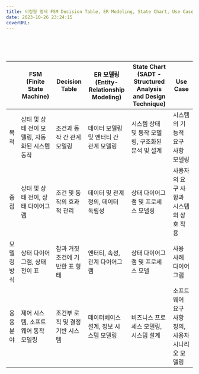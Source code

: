 ```yaml
---
title: 비정형 명세 FSM Decision Table, ER Modeling, State Chart, Use Case
date: 2023-10-26 23:24:15
coverURL: 
---
```

<br />
<br />
<br />


|   | FSM (Finite State Machine) | Decision Table | ER 모델링 (Entity-Relationship Modeling) | State Chart (SADT - Structured Analysis and Design Technique) | Use Case |
|---|---------------------------|-----------------|-----------------------------------------|-------------------------------------------------------------|----------|
| 목적 | 상태 및 상태 전이 모델링, 자동화된 시스템 동작 | 조건과 동작 간 관계 모델링 | 데이터 모델링 및 엔터티 간 관계 모델링 | 시스템 상태 및 동작 모델링, 구조화된 분석 및 설계 | 시스템의 기능적 요구 사항 모델링 |
| 중점 | 상태 및 상태 전이, 상태 다이어그램 | 조건 및 동작의 효과적 관리 | 데이터 및 관계 정의, 데이터 독립성 | 상태 다이어그램 및 프로세스 모델링 | 사용자의 요구 사항과 시스템의 상호 작용 |
| 모델링 방식 | 상태 다이어그램, 상태 전이 표 | 참과 거짓 조건에 기반한 표 형태 | 엔터티, 속성, 관계 다이어그램 | 상태 다이어그램 및 프로세스 모델 | 사용 사례 다이어그램 |
| 응용 분야 | 제어 시스템, 소프트웨어 동작 모델링 | 조건부 로직 및 결정 기반 시스템 | 데이터베이스 설계, 정보 시스템 모델링 | 비즈니스 프로세스 모델링, 시스템 설계 | 소프트웨어 요구 사항 정의, 사용자 시나리오 모델링 |
